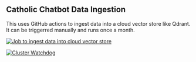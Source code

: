 ## Catholic Chatbot Data Ingestion

This uses GitHub actions to ingest data into a cloud vector store like Qdrant. It can be triggerred manually and runs once a month.

[![Job to ingest data into cloud vector store](https://github.com/nirmalben/catholic-chatbot-data-ingestion/actions/workflows/ingest.yml/badge.svg?branch=main)](https://github.com/nirmalben/catholic-chatbot-data-ingestion/actions/workflows/ingest.yml)

[![Cluster Watchdog](https://github.com/nirmalben/catholic-chatbot-data-ingestion/actions/workflows/cluster_watchdog.yml/badge.svg)](https://github.com/nirmalben/catholic-chatbot-data-ingestion/actions/workflows/cluster_watchdog.yml)

